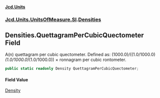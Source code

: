#### [Jcd.Units](index.md 'index')
### [Jcd.Units.UnitsOfMeasure.SI](Jcd.Units.UnitsOfMeasure.SI.md 'Jcd.Units.UnitsOfMeasure.SI').[Densities](Densities.md 'Jcd.Units.UnitsOfMeasure.SI.Densities')

## Densities.QuettagramPerCubicQuectometer Field

A(n) quettagram per cubic quectometer. Defined as: (1000.0)/((1.0/1000.0)*(1.0/1000.0)*(1.0/1000.0)) × ronnagram per cubic rontometer.

```csharp
public static readonly Density QuettagramPerCubicQuectometer;
```

#### Field Value
[Density](Density.md 'Jcd.Units.UnitTypes.Density')